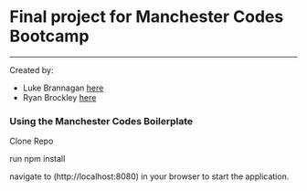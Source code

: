 # Final project for Manchester Codes Bootcamp 
___
Created by:
* Luke Brannagan [here](https://github.com/Nevnet99)
* Ryan Brockley [here](https://github.com/RyBrockers)

### Using the Manchester Codes Boilerplate

Clone Repo

run npm install

navigate to (http://localhost:8080) in your browser to start the application.